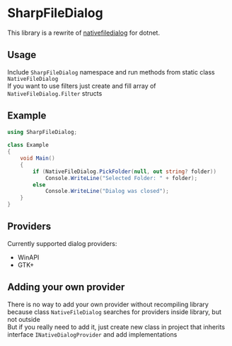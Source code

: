 # SharpFileDialog
This library is a rewrite of [nativefiledialog](https://github.com/mlabbe/nativefiledialog) for dotnet.

## Usage
Include `SharpFileDialog` namespace and run methods from static class `NativeFileDialog`  
If you want to use filters just create and fill array of `NativeFileDialog.Filter` structs

## Example
```csharp
using SharpFileDialog;
    
class Example
{
	void Main()
	{
		if (NativeFileDialog.PickFolder(null, out string? folder))
			Console.WriteLine("Selected Folder: " + folder);
		else
			Console.WriteLine("Dialog was closed");
	}
}
```

## Providers
Currently supported dialog providers:
  - WinAPI
  - GTK+

## Adding your own provider
There is no way to add your own provider without recompiling library because class `NativeFileDialog` searches for providers inside library, but not outside  
But if you really need to add it, just create new class in project that inherits interface `INativeDialogProvider` and add implementations
